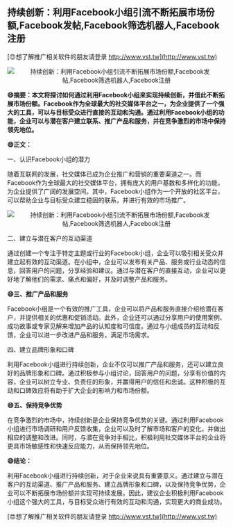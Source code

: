 ## **持续创新：利用Facebook小组引流不断拓展市场份额,Facebook发帖,Facebook筛选机器人,Facebook注册**

[😍想了解推广相关软件的朋友请登录 http://www.vst.tw](http://www.vst.tw)

 <center><img src="https://vst.tw/MP4/tuiguang/png/5.png" alt="持续创新：利用Facebook小组引流不断拓展市场份额,Facebook发帖,Facebook筛选机器人,Facebook注册"></center>

**😄摘要：本文将探讨如何通过利用Facebook小组来实现持续创新，并借此不断拓展市场份额。Facebook作为全球最大的社交媒体平台之一，为企业提供了一个强大的工具，可以与目标受众进行直接的互动和沟通。通过利用Facebook小组的功能，企业可以与潜在客户建立联系、推广产品和服务，并在竞争激烈的市场中保持领先地位。**

**😄正文：**

一、认识Facebook小组的潜力

随着互联网的发展，社交媒体已成为企业推广和营销的重要渠道之一。而Facebook作为全球最大的社交媒体平台，拥有庞大的用户基数和多样化的功能，为企业提供了广阔的发展空间。其中，Facebook小组作为一个开放的社区平台，可以帮助企业与目标受众建立稳固的联系，并进行有效的市场推广。

 <center><img src="https://vst.tw/MP4/tuiguang/png/7.png" alt="持续创新：利用Facebook小组引流不断拓展市场份额,Facebook发帖,Facebook筛选机器人,Facebook注册"></center>

二、建立与潜在客户的互动渠道

通过创建一个专注于特定主题或行业的Facebook小组，企业可以吸引相关受众并建立起有效的互动渠道。在小组中，企业可以发布有关产品、服务或行业动态的信息，回答用户的问题，分享经验和建议。通过与潜在客户的直接互动，企业可以更好地了解他们的需求、痛点和偏好，并及时调整产品和服务。

**😄三、推广产品和服务**

Facebook小组是一个有效的推广工具，企业可以将产品和服务直接介绍给潜在客户，并提供相关的优惠和促销活动。此外，企业还可以通过分享用户的使用案例、成功故事或专家见解来增加产品的认知度和可信度。通过与小组成员的互动和反馈，企业可以进一步改进产品和服务，满足市场需求。

四、建立品牌形象和口碑

利用Facebook小组进行持续创新，企业不仅可以推广产品和服务，还可以建立良好的品牌形象和口碑。通过积极参与小组讨论，回答用户的问题，分享有价值的内容，企业可以树立专业、负责任的形象，并赢得用户的信任和忠诚。这种积极的互动和口碑效应将有助于扩大企业的影响力和市场份额。

**😄五、保持竞争优势**

在竞争激烈的市场中，持续创新是企业保持竞争优势的关键。通过利用Facebook小组进行市场调研和用户反馈收集，企业可以及时了解市场和客户的变化，并做出相应的调整和改进。同时，与潜在竞争对手相比，积极利用社交媒体平台的企业将更具市场敏感性和快速反应能力，从而保持领先地位。

**😄结论：**

利用Facebook小组进行持续创新，对于企业来说具有重要意义。通过建立与潜在客户的互动渠道、推广产品和服务、建立品牌形象和口碑，以及保持竞争优势，企业可以不断拓展市场份额并实现可持续发展。因此，建议企业积极利用Facebook小组这个强大的工具，与目标受众进行有效的互动和沟通，实现更大的商业成功。

[😍想了解推广相关软件的朋友请登录 http://www.vst.tw](http://www.vst.tw)



